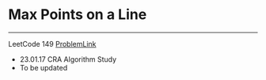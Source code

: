 # Max Points on a Line
---

LeetCode 149
[ProblemLink](https://leetcode.com/problems/max-points-on-a-line/)

* 23.01.17 CRA Algorithm Study
* To be updated